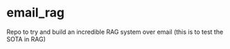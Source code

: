 # email_rag
Repo to try and build an incredible RAG system over email (this is to test the SOTA in RAG)
